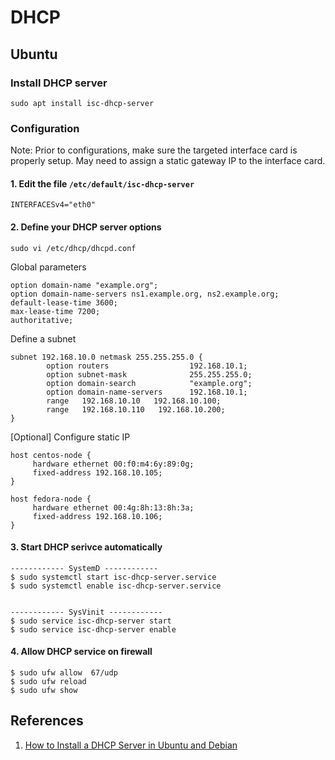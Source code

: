 # DHCP

## Ubuntu

### Install DHCP server

```
sudo apt install isc-dhcp-server
```

### Configuration

Note: Prior to configurations, make sure the targeted interface card is properly setup. May need to assign a static gateway IP to the interface card.

#### 1. Edit the file `/etc/default/isc-dhcp-server`

```
INTERFACESv4="eth0"
```

#### 2. Define your DHCP server options

```
sudo vi /etc/dhcp/dhcpd.conf 
```

Global parameters

```
option domain-name "example.org";
option domain-name-servers ns1.example.org, ns2.example.org;
default-lease-time 3600; 
max-lease-time 7200;
authoritative;
```

Define a subnet

```
subnet 192.168.10.0 netmask 255.255.255.0 {
        option routers                  192.168.10.1;
        option subnet-mask              255.255.255.0;
        option domain-search            "example.org";
        option domain-name-servers      192.168.10.1;
        range   192.168.10.10   192.168.10.100;
        range   192.168.10.110   192.168.10.200;
}
```

[Optional] Configure static IP

```
host centos-node {
	 hardware ethernet 00:f0:m4:6y:89:0g;
	 fixed-address 192.168.10.105;
}

host fedora-node {
	 hardware ethernet 00:4g:8h:13:8h:3a;
	 fixed-address 192.168.10.106;
}
```

#### 3. Start DHCP serivce automatically

```
------------ SystemD ------------ 
$ sudo systemctl start isc-dhcp-server.service
$ sudo systemctl enable isc-dhcp-server.service


------------ SysVinit ------------ 
$ sudo service isc-dhcp-server start
$ sudo service isc-dhcp-server enable
```

#### 4. Allow DHCP service on firewall

```
$ sudo ufw allow  67/udp
$ sudo ufw reload
$ sudo ufw show
```

## References

1. [How to Install a DHCP Server in Ubuntu and Debian](https://www.tecmint.com/install-dhcp-server-in-ubuntu-debian/)
